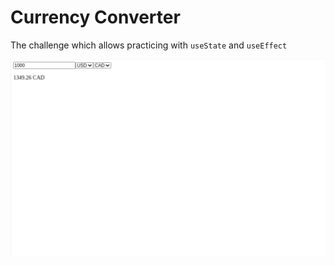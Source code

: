 # Currency Converter

The challenge which allows practicing with `useState` and `useEffect`

!["Demo"](/public/demo25.png)
